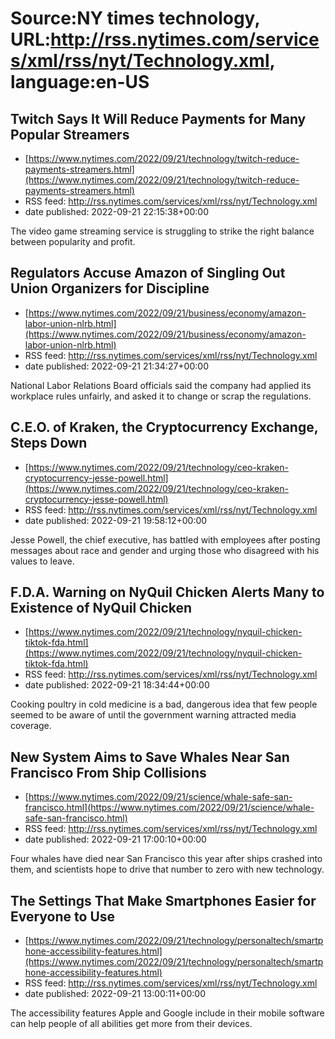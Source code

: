 # Source:NY times technology, URL:http://rss.nytimes.com/services/xml/rss/nyt/Technology.xml, language:en-US

## Twitch Says It Will Reduce Payments for Many Popular Streamers
 - [https://www.nytimes.com/2022/09/21/technology/twitch-reduce-payments-streamers.html](https://www.nytimes.com/2022/09/21/technology/twitch-reduce-payments-streamers.html)
 - RSS feed: http://rss.nytimes.com/services/xml/rss/nyt/Technology.xml
 - date published: 2022-09-21 22:15:38+00:00

The video game streaming service is struggling to strike the right balance between popularity and profit.

## Regulators Accuse Amazon of Singling Out Union Organizers for Discipline
 - [https://www.nytimes.com/2022/09/21/business/economy/amazon-labor-union-nlrb.html](https://www.nytimes.com/2022/09/21/business/economy/amazon-labor-union-nlrb.html)
 - RSS feed: http://rss.nytimes.com/services/xml/rss/nyt/Technology.xml
 - date published: 2022-09-21 21:34:27+00:00

National Labor Relations Board officials said the company had applied its workplace rules unfairly, and asked it to change or scrap the regulations.

## C.E.O. of Kraken, the Cryptocurrency Exchange, Steps Down
 - [https://www.nytimes.com/2022/09/21/technology/ceo-kraken-cryptocurrency-jesse-powell.html](https://www.nytimes.com/2022/09/21/technology/ceo-kraken-cryptocurrency-jesse-powell.html)
 - RSS feed: http://rss.nytimes.com/services/xml/rss/nyt/Technology.xml
 - date published: 2022-09-21 19:58:12+00:00

Jesse Powell, the chief executive, has battled with employees after posting messages about race and gender and urging those who disagreed with his values to leave.

## F.D.A. Warning on NyQuil Chicken Alerts Many to Existence of NyQuil Chicken
 - [https://www.nytimes.com/2022/09/21/technology/nyquil-chicken-tiktok-fda.html](https://www.nytimes.com/2022/09/21/technology/nyquil-chicken-tiktok-fda.html)
 - RSS feed: http://rss.nytimes.com/services/xml/rss/nyt/Technology.xml
 - date published: 2022-09-21 18:34:44+00:00

Cooking poultry in cold medicine is a bad, dangerous idea that few people seemed to be aware of until the government warning attracted media coverage.

## New System Aims to Save Whales Near San Francisco From Ship Collisions
 - [https://www.nytimes.com/2022/09/21/science/whale-safe-san-francisco.html](https://www.nytimes.com/2022/09/21/science/whale-safe-san-francisco.html)
 - RSS feed: http://rss.nytimes.com/services/xml/rss/nyt/Technology.xml
 - date published: 2022-09-21 17:00:10+00:00

Four whales have died near San Francisco this year after ships crashed into them, and scientists hope to drive that number to zero with new technology.

## The Settings That Make Smartphones Easier for Everyone to Use
 - [https://www.nytimes.com/2022/09/21/technology/personaltech/smartphone-accessibility-features.html](https://www.nytimes.com/2022/09/21/technology/personaltech/smartphone-accessibility-features.html)
 - RSS feed: http://rss.nytimes.com/services/xml/rss/nyt/Technology.xml
 - date published: 2022-09-21 13:00:11+00:00

The accessibility features Apple and Google include in their mobile software can help people of all abilities get more from their devices.

